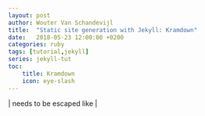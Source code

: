 ```yaml
---
layout: post
author: Wouter Van Schandevijl
title:  "Static site generation with Jekyll: Kramdown"
date:   2018-05-23 12:00:00 +0200
categories: ruby
tags: [tutorial,jekyll]
series: jekyll-tut
toc:
    title: Kramdown
    icon: eye-slash
---
```



<!--more-->


| needs to be escaped like \|

